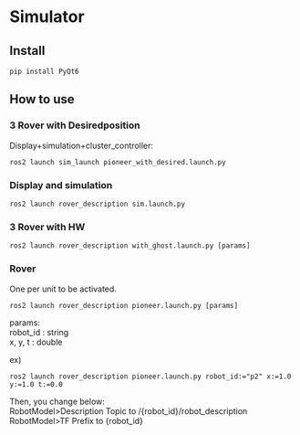 # Simulator
## Install
```
pip install PyQt6
```
## How to use

### 3 Rover with Desiredposition
Display+simulation+cluster_controller:
```
ros2 launch sim_launch pioneer_with_desired.launch.py
```

### Display and simulation
```
ros2 launch rover_description sim.launch.py
```
### 3 Rover with HW
```
ros2 launch rover_description with_ghost.launch.py [params]
```

### Rover
One per unit to be activated.
```
ros2 launch rover_description pioneer.launch.py [params]
```
params:  
robot_id : string  
x, y, t : double

ex)  
```
ros2 launch rover_description pioneer.launch.py robot_id:="p2" x:=1.0 y:=1.0 t:=0.0
```
Then, you change below:  
RobotModel>Description Topic to /{robot_id}/robot_description  
RobotModel>TF Prefix to {robot_id}

